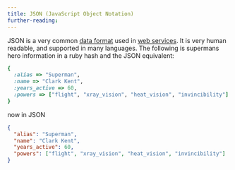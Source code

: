 ```yaml
---
title: JSON (JavaScript Object Notation)
further-reading:
---
```



JSON is a very common [data format](/data-format) used in [web
services](/web-service-or-web-api). It is very human readable, and supported in many
languages. The following is supermans hero information in a ruby hash and the
JSON equivalent:

```ruby
{
  :alias => "Superman",
  :name => "Clark Kent",
  :years_active => 60,
  :powers => ["flight", "xray_vision", "heat_vision", "invincibility"]
}
```
now in JSON
```json
{
  "alias": "Superman",
  "name": "Clark Kent",
  "years_active": 60,
  "powers": ["flight", "xray_vision", "heat_vision", "invincibility"]
}
```


